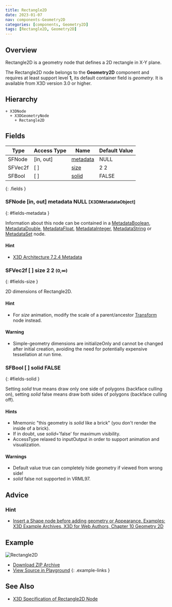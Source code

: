 ```yaml
---
title: Rectangle2D
date: 2023-01-07
nav: components-Geometry2D
categories: [components, Geometry2D]
tags: [Rectangle2D, Geometry2D]
---
```

<style>
.post h3 {
  word-spacing: 0.2em;
}
</style>

## Overview

Rectangle2D is a geometry node that defines a 2D rectangle in X-Y plane.

The Rectangle2D node belongs to the **Geometry2D** component and requires at least support level **1,** its default container field is *geometry.* It is available from X3D version 3.0 or higher.

## Hierarchy

```
+ X3DNode
  + X3DGeometryNode
    + Rectangle2D
```

## Fields

| Type | Access Type | Name | Default Value |
| ---- | ----------- | ---- | ------------- |
| SFNode | [in, out] | [metadata](#fields-metadata) | NULL  |
| SFVec2f | [ ] | [size](#fields-size) | 2 2  |
| SFBool | [ ] | [solid](#fields-solid) | FALSE |
{: .fields }

### SFNode [in, out] **metadata** NULL <small>[X3DMetadataObject]</small>
{: #fields-metadata }

Information about this node can be contained in a [MetadataBoolean](/x_ite/components/core/metadataboolean/), [MetadataDouble](/x_ite/components/core/metadatadouble/), [MetadataFloat](/x_ite/components/core/metadatafloat/), [MetadataInteger](/x_ite/components/core/metadatainteger/), [MetadataString](/x_ite/components/core/metadatastring/) or [MetadataSet](/x_ite/components/core/metadataset/) node.

#### Hint

- [X3D Architecture 7.2.4 Metadata](https://www.web3d.org/specifications/X3Dv4/ISO-IEC19775-1v4-IS/Part01/components/core.html#Metadata)

### SFVec2f [ ] **size** 2 2 <small>(0,∞)</small>
{: #fields-size }

2D dimensions of Rectangle2D.

#### Hint

- For *size* animation, modify the scale of a parent/ancestor [Transform](/x_ite/components/grouping/transform/) node instead.

#### Warning

- Simple-geometry dimensions are initializeOnly and cannot be changed after initial creation, avoiding the need for potentially expensive tessellation at run time.

### SFBool [ ] **solid** FALSE
{: #fields-solid }

Setting *solid* true means draw only one side of polygons (backface culling on), setting *solid* false means draw both sides of polygons (backface culling off).

#### Hints

- Mnemonic "this geometry is *solid* like a brick" (you don't render the inside of a brick).
- If in doubt, use *solid*='false' for maximum visibility.
- AccessType relaxed to inputOutput in order to support animation and visualization.

#### Warnings

- Default value true can completely hide geometry if viewed from wrong side!
- *solid* false not supported in VRML97.

## Advice

### Hint

- [Insert a Shape node before adding geometry or Appearance. Examples: X3D Example Archives, X3D for Web Authors, Chapter 10 Geometry 2D](https://www.web3d.org/x3d/content/examples/X3dForWebAuthors/Chapter10Geometry2D)

## Example

<x3d-canvas class="xr-button-br" src="https://create3000.github.io/media/examples/Geometry2D/Rectangle2D/Rectangle2D.x3d" contentScale="auto" update="auto">
  <img src="https://create3000.github.io/media/examples/Geometry2D/Rectangle2D/screenshot.avif" alt="Rectangle2D"/>
</x3d-canvas>

- [Download ZIP Archive](https://create3000.github.io/media/examples/Geometry2D/Rectangle2D/Rectangle2D.zip)
- [View Source in Playground](/x_ite/playground/?url=https://create3000.github.io/media/examples/Geometry2D/Rectangle2D/Rectangle2D.x3d)
{: .example-links }

## See Also

- [X3D Specification of Rectangle2D Node](https://www.web3d.org/documents/specifications/19775-1/V4.0/Part01/components/geometry2D.html#Rectangle2D)
